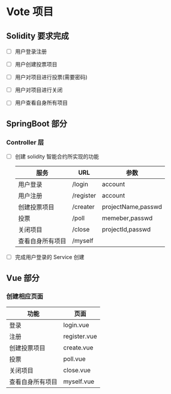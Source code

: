 # Vote 项目

## Solidity 要求完成

* [ ] 用户登录注册
* [ ] 用户创建投票项目
* [ ] 用户对项目进行投票(需要密码)
* [ ] 用户对项目进行关闭
* [ ] 用户查看自身所有项目



## SpringBoot 部分

### Controller 层

* [ ] 创建 solidity 智能合约所实现的功能

  | 服务             | URL       | 参数               |
  | ---------------- | --------- | ------------------ |
  | 用户登录         | /login    | account            |
  | 用户注册         | /register | account            |
  | 创建投票项目     | /creater  | projectName,passwd |
  | 投票             | /poll     | memeber,passwd     |
  | 关闭项目         | /close    | projectId,passwd   |
  | 查看自身所有项目 | /myself   |                    |

* [ ] 完成用户登录的 Service 创建



## Vue 部分

### 创建相应页面

| 功能             | 页面         |
| ---------------- | ------------ |
| 登录             | login.vue    |
| 注册             | register.vue |
| 创建投票项目     | create.vue   |
| 投票             | poll.vue     |
| 关闭项目         | close.vue    |
| 查看自身所有项目 | myself.vue   |

